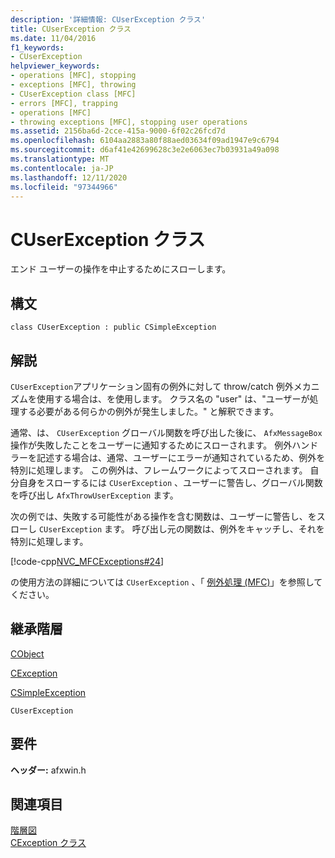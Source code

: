 ```yaml
---
description: '詳細情報: CUserException クラス'
title: CUserException クラス
ms.date: 11/04/2016
f1_keywords:
- CUserException
helpviewer_keywords:
- operations [MFC], stopping
- exceptions [MFC], throwing
- CUserException class [MFC]
- errors [MFC], trapping
- operations [MFC]
- throwing exceptions [MFC], stopping user operations
ms.assetid: 2156ba6d-2cce-415a-9000-6f02c26fcd7d
ms.openlocfilehash: 6104aa2883a80f88aed03634f09ad1947e9c6794
ms.sourcegitcommit: d6af41e42699628c3e2e6063ec7b03931a49a098
ms.translationtype: MT
ms.contentlocale: ja-JP
ms.lasthandoff: 12/11/2020
ms.locfileid: "97344966"
---
```

# <a name="cuserexception-class"></a>CUserException クラス

エンド ユーザーの操作を中止するためにスローします。

## <a name="syntax"></a>構文

```
class CUserException : public CSimpleException
```

## <a name="remarks"></a>解説

`CUserException`アプリケーション固有の例外に対して throw/catch 例外メカニズムを使用する場合は、を使用します。 クラス名の "user" は、"ユーザーが処理する必要がある何らかの例外が発生しました。" と解釈できます。

通常、は、 `CUserException` グローバル関数を呼び出した後に、 `AfxMessageBox` 操作が失敗したことをユーザーに通知するためにスローされます。 例外ハンドラーを記述する場合は、通常、ユーザーにエラーが通知されているため、例外を特別に処理します。 この例外は、フレームワークによってスローされます。 自分自身をスローするには `CUserException` 、ユーザーに警告し、グローバル関数を呼び出し `AfxThrowUserException` ます。

次の例では、失敗する可能性がある操作を含む関数は、ユーザーに警告し、をスローし `CUserException` ます。 呼び出し元の関数は、例外をキャッチし、それを特別に処理します。

[!code-cpp[NVC_MFCExceptions#24](../../mfc/codesnippet/cpp/cuserexception-class_1.cpp)]

の使用方法の詳細については `CUserException` 、「 [例外処理 (MFC)](../../mfc/exception-handling-in-mfc.md)」を参照してください。

## <a name="inheritance-hierarchy"></a>継承階層

[CObject](../../mfc/reference/cobject-class.md)

[CException](../../mfc/reference/cexception-class.md)

[CSimpleException](../../mfc/reference/csimpleexception-class.md)

`CUserException`

## <a name="requirements"></a>要件

**ヘッダー:** afxwin.h

## <a name="see-also"></a>関連項目

[階層図](../../mfc/hierarchy-chart.md)<br/>
[CException クラス](../../mfc/reference/cexception-class.md)
